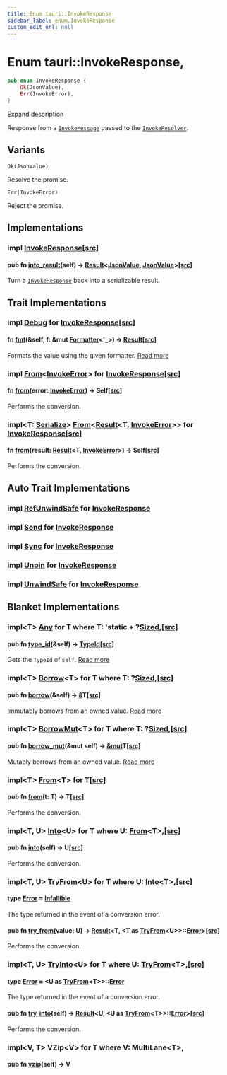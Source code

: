 ```yaml
---
title: Enum tauri::InvokeResponse
sidebar_label: enum.InvokeResponse
custom_edit_url: null
---
```


  # Enum tauri::InvokeResponse,

```rs
pub enum InvokeResponse {
    Ok(JsonValue),
    Err(InvokeError),
}
```

Expand description

Response from a [`InvokeMessage`](/docs/api/rust/tauri/struct.InvokeMessage "InvokeMessage") passed to the [`InvokeResolver`](/docs/api/rust/tauri/struct.InvokeResolver "InvokeResolver").

## Variants

`Ok(JsonValue)`

Resolve the promise.

`Err(InvokeError)`

Reject the promise.

## Implementations

### impl [InvokeResponse](/docs/api/rust/tauri/enum.InvokeResponse "enum tauri::InvokeResponse")[\[src\]](/docs/api/rust/tauri/../src/tauri/hooks.rs#88-97 "goto source code")

#### pub fn [into_result](/docs/api/rust/tauri/about:blank#method.into_result)(self) -> [Result](https://doc.rust-lang.org/1.54.0/core/result/enum.Result.html "enum core::result::Result")&lt;[JsonValue](https://docs.rs/serde_json/1.0.66/serde_json/value/enum.Value.html "enum serde_json::value::Value"), [JsonValue](https://docs.rs/serde_json/1.0.66/serde_json/value/enum.Value.html "enum serde_json::value::Value")>[\[src\]](/docs/api/rust/tauri/../src/tauri/hooks.rs#91-96 "goto source code")

Turn a [`InvokeResponse`](/docs/api/rust/tauri/enum.InvokeResponse "InvokeResponse") back into a serializable result.

## Trait Implementations

### impl [Debug](https://doc.rust-lang.org/1.54.0/core/fmt/trait.Debug.html "trait core::fmt::Debug") for [InvokeResponse](/docs/api/rust/tauri/enum.InvokeResponse "enum tauri::InvokeResponse")[\[src\]](/docs/api/rust/tauri/../src/tauri/hooks.rs#80 "goto source code")

#### fn [fmt](https://doc.rust-lang.org/1.54.0/core/fmt/trait.Debug.html#tymethod.fmt)(&self, f: &mut [Formatter](https://doc.rust-lang.org/1.54.0/core/fmt/struct.Formatter.html "struct core::fmt::Formatter")&lt;'\_>) -> [Result](https://doc.rust-lang.org/1.54.0/core/fmt/type.Result.html "type core::fmt::Result")[\[src\]](/docs/api/rust/tauri/../src/tauri/hooks.rs#80 "goto source code")

Formats the value using the given formatter. [Read more](https://doc.rust-lang.org/1.54.0/core/fmt/trait.Debug.html#tymethod.fmt)

### impl [From](https://doc.rust-lang.org/1.54.0/core/convert/trait.From.html "trait core::convert::From")&lt;[InvokeError](/docs/api/rust/tauri/struct.InvokeError "struct tauri::InvokeError")> for [InvokeResponse](/docs/api/rust/tauri/enum.InvokeResponse "enum tauri::InvokeResponse")[\[src\]](/docs/api/rust/tauri/../src/tauri/hooks.rs#112-116 "goto source code")

#### fn [from](https://doc.rust-lang.org/1.54.0/core/convert/trait.From.html#tymethod.from)(error: [InvokeError](/docs/api/rust/tauri/struct.InvokeError "struct tauri::InvokeError")) -> Self[\[src\]](/docs/api/rust/tauri/../src/tauri/hooks.rs#113-115 "goto source code")

Performs the conversion.

### impl&lt;T: [Serialize](https://docs.rs/serde/1.0.127/serde/ser/trait.Serialize.html "trait serde::ser::Serialize")> [From](https://doc.rust-lang.org/1.54.0/core/convert/trait.From.html "trait core::convert::From")&lt;[Result](https://doc.rust-lang.org/1.54.0/core/result/enum.Result.html "enum core::result::Result")&lt;T, [InvokeError](/docs/api/rust/tauri/struct.InvokeError "struct tauri::InvokeError")>> for [InvokeResponse](/docs/api/rust/tauri/enum.InvokeResponse "enum tauri::InvokeResponse")[\[src\]](/docs/api/rust/tauri/../src/tauri/hooks.rs#99-110 "goto source code")

#### fn [from](https://doc.rust-lang.org/1.54.0/core/convert/trait.From.html#tymethod.from)(result: [Result](https://doc.rust-lang.org/1.54.0/core/result/enum.Result.html "enum core::result::Result")&lt;T, [InvokeError](/docs/api/rust/tauri/struct.InvokeError "struct tauri::InvokeError")>) -> Self[\[src\]](/docs/api/rust/tauri/../src/tauri/hooks.rs#101-109 "goto source code")

Performs the conversion.

## Auto Trait Implementations

### impl [RefUnwindSafe](https://doc.rust-lang.org/1.54.0/std/panic/trait.RefUnwindSafe.html "trait std::panic::RefUnwindSafe") for [InvokeResponse](/docs/api/rust/tauri/enum.InvokeResponse "enum tauri::InvokeResponse")

### impl [Send](https://doc.rust-lang.org/1.54.0/core/marker/trait.Send.html "trait core::marker::Send") for [InvokeResponse](/docs/api/rust/tauri/enum.InvokeResponse "enum tauri::InvokeResponse")

### impl [Sync](https://doc.rust-lang.org/1.54.0/core/marker/trait.Sync.html "trait core::marker::Sync") for [InvokeResponse](/docs/api/rust/tauri/enum.InvokeResponse "enum tauri::InvokeResponse")

### impl [Unpin](https://doc.rust-lang.org/1.54.0/core/marker/trait.Unpin.html "trait core::marker::Unpin") for [InvokeResponse](/docs/api/rust/tauri/enum.InvokeResponse "enum tauri::InvokeResponse")

### impl [UnwindSafe](https://doc.rust-lang.org/1.54.0/std/panic/trait.UnwindSafe.html "trait std::panic::UnwindSafe") for [InvokeResponse](/docs/api/rust/tauri/enum.InvokeResponse "enum tauri::InvokeResponse")

## Blanket Implementations

### impl&lt;T> [Any](https://doc.rust-lang.org/1.54.0/core/any/trait.Any.html "trait core::any::Any") for T where T: 'static + ?[Sized](https://doc.rust-lang.org/1.54.0/core/marker/trait.Sized.html "trait core::marker::Sized"),[\[src\]](https://doc.rust-lang.org/1.54.0/src/core/any.rs.html#131-135 "goto source code")

#### pub fn [type_id](https://doc.rust-lang.org/1.54.0/core/any/trait.Any.html#tymethod.type_id)(&self) -> [TypeId](https://doc.rust-lang.org/1.54.0/core/any/struct.TypeId.html "struct core::any::TypeId")[\[src\]](https://doc.rust-lang.org/1.54.0/src/core/any.rs.html#132 "goto source code")

Gets the `TypeId` of `self`. [Read more](https://doc.rust-lang.org/1.54.0/core/any/trait.Any.html#tymethod.type_id)

### impl&lt;T> [Borrow](https://doc.rust-lang.org/1.54.0/core/borrow/trait.Borrow.html "trait core::borrow::Borrow")&lt;T> for T where T: ?[Sized](https://doc.rust-lang.org/1.54.0/core/marker/trait.Sized.html "trait core::marker::Sized"),[\[src\]](https://doc.rust-lang.org/1.54.0/src/core/borrow.rs.html#208-213 "goto source code")

#### pub fn [borrow](https://doc.rust-lang.org/1.54.0/core/borrow/trait.Borrow.html#tymethod.borrow)(&self) -> [&](https://doc.rust-lang.org/1.54.0/std/primitive.reference.html)T[\[src\]](https://doc.rust-lang.org/1.54.0/src/core/borrow.rs.html#210 "goto source code")

Immutably borrows from an owned value. [Read more](https://doc.rust-lang.org/1.54.0/core/borrow/trait.Borrow.html#tymethod.borrow)

### impl&lt;T> [BorrowMut](https://doc.rust-lang.org/1.54.0/core/borrow/trait.BorrowMut.html "trait core::borrow::BorrowMut")&lt;T> for T where T: ?[Sized](https://doc.rust-lang.org/1.54.0/core/marker/trait.Sized.html "trait core::marker::Sized"),[\[src\]](https://doc.rust-lang.org/1.54.0/src/core/borrow.rs.html#216-220 "goto source code")

#### pub fn [borrow_mut](https://doc.rust-lang.org/1.54.0/core/borrow/trait.BorrowMut.html#tymethod.borrow_mut)(&mut self) -> [&mut](https://doc.rust-lang.org/1.54.0/std/primitive.reference.html)T[\[src\]](https://doc.rust-lang.org/1.54.0/src/core/borrow.rs.html#217 "goto source code")

Mutably borrows from an owned value. [Read more](https://doc.rust-lang.org/1.54.0/core/borrow/trait.BorrowMut.html#tymethod.borrow_mut)

### impl&lt;T> [From](https://doc.rust-lang.org/1.54.0/core/convert/trait.From.html "trait core::convert::From")&lt;T> for T[\[src\]](https://doc.rust-lang.org/1.54.0/src/core/convert/mod.rs.html#544-548 "goto source code")

#### pub fn [from](https://doc.rust-lang.org/1.54.0/core/convert/trait.From.html#tymethod.from)(t: T) -> T[\[src\]](https://doc.rust-lang.org/1.54.0/src/core/convert/mod.rs.html#545 "goto source code")

Performs the conversion.

### impl&lt;T, U> [Into](https://doc.rust-lang.org/1.54.0/core/convert/trait.Into.html "trait core::convert::Into")&lt;U> for T where U: [From](https://doc.rust-lang.org/1.54.0/core/convert/trait.From.html "trait core::convert::From")&lt;T>,[\[src\]](https://doc.rust-lang.org/1.54.0/src/core/convert/mod.rs.html#533-540 "goto source code")

#### pub fn [into](https://doc.rust-lang.org/1.54.0/core/convert/trait.Into.html#tymethod.into)(self) -> U[\[src\]](https://doc.rust-lang.org/1.54.0/src/core/convert/mod.rs.html#537 "goto source code")

Performs the conversion.

### impl&lt;T, U> [TryFrom](https://doc.rust-lang.org/1.54.0/core/convert/trait.TryFrom.html "trait core::convert::TryFrom")&lt;U> for T where U: [Into](https://doc.rust-lang.org/1.54.0/core/convert/trait.Into.html "trait core::convert::Into")&lt;T>,[\[src\]](https://doc.rust-lang.org/1.54.0/src/core/convert/mod.rs.html#581-590 "goto source code")

#### type [Error](https://doc.rust-lang.org/1.54.0/core/convert/trait.TryFrom.html#associatedtype.Error) = [Infallible](https://doc.rust-lang.org/1.54.0/core/convert/enum.Infallible.html "enum core::convert::Infallible")

The type returned in the event of a conversion error.

#### pub fn [try_from](https://doc.rust-lang.org/1.54.0/core/convert/trait.TryFrom.html#tymethod.try_from)(value: U) -> [Result](https://doc.rust-lang.org/1.54.0/core/result/enum.Result.html "enum core::result::Result")&lt;T, &lt;T as [TryFrom](https://doc.rust-lang.org/1.54.0/core/convert/trait.TryFrom.html "trait core::convert::TryFrom")&lt;U>>::[Error](https://doc.rust-lang.org/1.54.0/core/convert/trait.TryFrom.html#associatedtype.Error "type core::convert::TryFrom::Error")>[\[src\]](https://doc.rust-lang.org/1.54.0/src/core/convert/mod.rs.html#587 "goto source code")

Performs the conversion.

### impl&lt;T, U> [TryInto](https://doc.rust-lang.org/1.54.0/core/convert/trait.TryInto.html "trait core::convert::TryInto")&lt;U> for T where U: [TryFrom](https://doc.rust-lang.org/1.54.0/core/convert/trait.TryFrom.html "trait core::convert::TryFrom")&lt;T>,[\[src\]](https://doc.rust-lang.org/1.54.0/src/core/convert/mod.rs.html#567-576 "goto source code")

#### type [Error](https://doc.rust-lang.org/1.54.0/core/convert/trait.TryInto.html#associatedtype.Error) = &lt;U as [TryFrom](https://doc.rust-lang.org/1.54.0/core/convert/trait.TryFrom.html "trait core::convert::TryFrom")&lt;T>>::[Error](https://doc.rust-lang.org/1.54.0/core/convert/trait.TryFrom.html#associatedtype.Error "type core::convert::TryFrom::Error")

The type returned in the event of a conversion error.

#### pub fn [try_into](https://doc.rust-lang.org/1.54.0/core/convert/trait.TryInto.html#tymethod.try_into)(self) -> [Result](https://doc.rust-lang.org/1.54.0/core/result/enum.Result.html "enum core::result::Result")&lt;U, &lt;U as [TryFrom](https://doc.rust-lang.org/1.54.0/core/convert/trait.TryFrom.html "trait core::convert::TryFrom")&lt;T>>::[Error](https://doc.rust-lang.org/1.54.0/core/convert/trait.TryFrom.html#associatedtype.Error "type core::convert::TryFrom::Error")>[\[src\]](https://doc.rust-lang.org/1.54.0/src/core/convert/mod.rs.html#573 "goto source code")

Performs the conversion.

### impl&lt;V, T> VZip&lt;V> for T where V: MultiLane&lt;T>,

#### pub fn [vzip](/docs/api/rust/tauri/about:blank#tymethod.vzip)(self) -> V
  